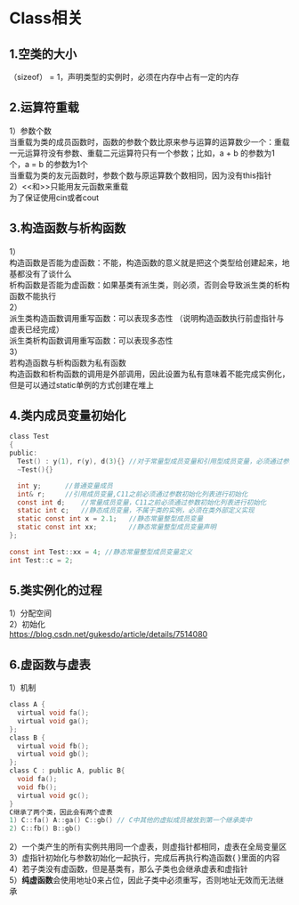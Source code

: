 # Class相关

## 1.空类的大小

（sizeof） = 1，声明类型的实例时，必须在内存中占有一定的内存  

## 2.运算符重载  

1）参数个数  
当重载为类的成员函数时，函数的参数个数比原来参与运算的运算数少一个：重载一元运算符没有参数、重载二元运算符只有一个参数；比如，a + b 的参数为1个，a = b 的参数为1个  
当重载为类的友元函数时，参数个数与原运算数个数相同，因为没有this指针  
2）<<和>>只能用友元函数来重载  
为了保证使用cin或者cout  

## 3.构造函数与析构函数  

1）  
构造函数是否能为虚函数：不能，构造函数的意义就是把这个类型给创建起来，地基都没有了谈什么  
析构函数是否能为虚函数：如果基类有派生类，则必须，否则会导致派生类的析构函数不能执行  
2）  
派生类构造函数调用重写函数：可以表现多态性 （说明构造函数执行前虚指针与虚表已经完成）  
派生类析构函数调用重写函数：可以表现多态性  
3）  
若构造函数与析构函数为私有函数  
构造函数和析构函数的调用是外部调用，因此设置为私有意味着不能完成实例化，但是可以通过static单例的方式创建在堆上  

## 4.类内成员变量初始化  

```c
class Test
{
public:
  Test() : y(1), r(y), d(3){} //对于常量型成员变量和引用型成员变量，必须通过参数化列表的方式进行初始化。
  ~Test(){}

  int y;      //普通变量成员
  int& r;     //引用成员变量,C11之前必须通过参数初始化列表进行初始化
  const int d;    //常量成员变量，C11之前必须通过参数初始化列表进行初始化
  static int c;   //静态成员变量，不属于类的实例，必须在类外部定义实现
  static const int x = 2.1;   //静态常量整型成员变量
  static const int xx;        //静态常量整型成员变量声明
};
  
const int Test::xx = 4; //静态常量整型成员变量定义
int Test::c = 2;
```

## 5.类实例化的过程

1）分配空间  
2）初始化  
<https://blog.csdn.net/gukesdo/article/details/7514080>

## 6.虚函数与虚表  

1）机制  

```c
class A {
  virtual void fa();
  virtual void ga();
};
class B {
  virtual void fb();
  virtual void gb();
};
class C : public A, public B{
  void fa();
  void fb();
  virtual void gc();
}
C继承了两个类，因此会有两个虚表
1) C::fa() A::ga() C::gb() // C中其他的虚拟成员被放到第一个继承类中
2) C::fb() B::gb()
```

2）一个类产生的所有实例共用同一个虚表，则虚指针都相同，虚表在全局变量区  
3）虚指针初始化与参数初始化一起执行，完成后再执行构造函数{ }里面的内容  
4）若子类没有虚函数，但是基类有，那么子类也会继承虚表和虚指针  
5）**纯虚函数**会使用地址0来占位，因此子类中必须重写，否则地址无效而无法继承 